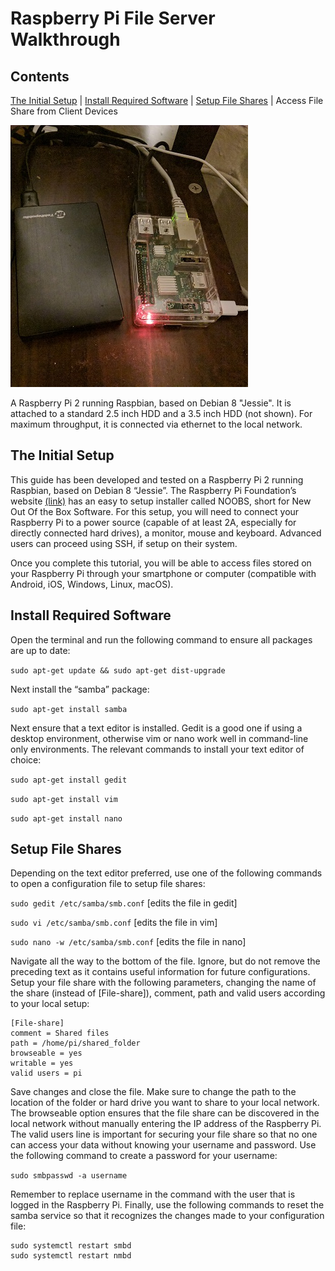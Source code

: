 # Raspberry Pi File Server Walkthrough

## Contents
[The Initial Setup](#the-initial-setup) | [Install Required Software](#install-required-software) | [Setup File Shares](#setup-file-shares) | Access File Share from Client Devices

![Raspberry Pi 2](raspberrypi_fileserver.jpg)

A Raspberry Pi 2 running Raspbian, based on Debian 8 "Jessie". It is attached to a standard 2.5 inch HDD and a 3.5 inch HDD (not shown). For maximum throughput, it is connected via ethernet to the local network.

## The Initial Setup

This guide has been developed and tested on a Raspberry Pi 2 running Raspbian, based on Debian 8 “Jessie”. The Raspberry Pi Foundation’s website [(link)](https://www.raspberrypi.org/downloads/noobs/) has an easy to setup installer called NOOBS, short for New Out Of the Box Software. For this setup, you will need to connect your Raspberry Pi to a power source (capable of at least 2A, especially for directly connected hard drives), a monitor, mouse and keyboard. Advanced users can proceed using SSH, if setup on their system.

Once you complete this tutorial, you will be able to access files stored on your Raspberry Pi through your smartphone or computer (compatible with Android, iOS, Windows, Linux, macOS).

## Install Required Software

Open the terminal and run the following command to ensure all packages are up to date:

`sudo apt-get update && sudo apt-get dist-upgrade`

Next install the “samba” package:

`sudo apt-get install samba`

Next ensure that a text editor is installed. Gedit is a good one if using a desktop environment, otherwise vim or nano work well in command-line only environments. The relevant commands to install your text editor of choice:

`sudo apt-get install gedit`

`sudo apt-get install vim`

`sudo apt-get install nano`

## Setup File Shares

Depending on the text editor preferred, use one of the following commands to open a configuration file to setup file shares:

`sudo gedit /etc/samba/smb.conf` 
[edits the file in gedit]

`sudo vi /etc/samba/smb.conf` 
[edits the file in vim]

`sudo nano -w /etc/samba/smb.conf` 
[edits the file in nano]

Navigate all the way to the bottom of the file. Ignore, but do not remove the preceding text as it contains useful information for future configurations. Setup your file share with the following parameters, changing the name of the share (instead of [File-share]), comment, path and valid users according to your local setup:

```
[File-share] 
comment = Shared files 
path = /home/pi/shared_folder 
browseable = yes 
writable = yes 
valid users = pi
```

Save changes and close the file. Make sure to change the path to the location of the folder or hard drive you want to share to your local network. The browseable option ensures that the file share can be discovered in the local network without manually entering the IP address of the Raspberry Pi. The valid users line is important for securing your file share so that no one can access your data without knowing your username and password. Use the following command to create a password for your username:

`sudo smbpasswd -a username`

Remember to replace username in the command with the user that is logged in the Raspberry Pi. Finally, use the following commands to reset the samba service so that it recognizes the changes made to your configuration file:

```
sudo systemctl restart smbd 
sudo systemctl restart nmbd
```
